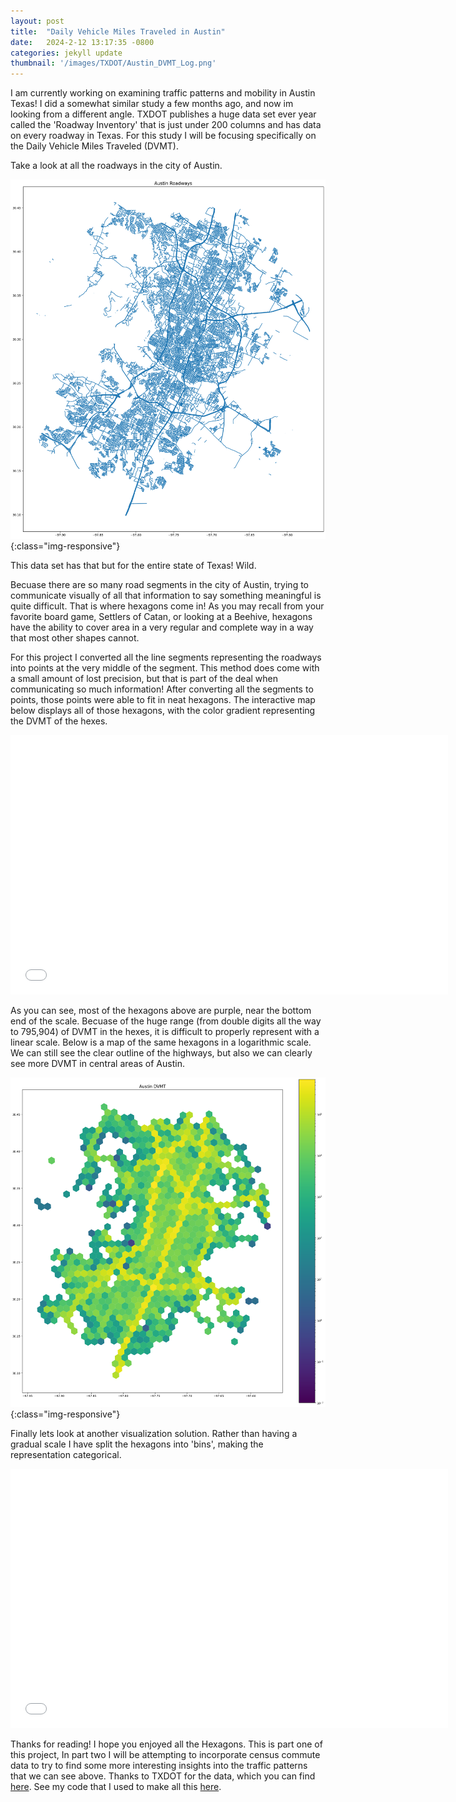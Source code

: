 ```yaml
---
layout: post
title:  "Daily Vehicle Miles Traveled in Austin"
date:   2024-2-12 13:17:35 -0800
categories: jekyll update
thumbnail: '/images/TXDOT/Austin_DVMT_Log.png'
---
```


I am currently working on examining traffic patterns and mobility in Austin Texas! I did a somewhat similar study a few months ago, and now im looking from a different angle. TXDOT publishes a huge data set ever year called the 'Roadway Inventory' that is just under 200 columns and has data on every roadway in Texas. For this study I will be focusing specifically on the Daily Vehicle Miles Traveled (DVMT). 

Take a look at all the roadways in the city of Austin.

![All Roadways in Austin](/images/TXDOT/All_Austin_Shapes.png){:class="img-responsive"}

This data set has that but for the entire state of Texas! Wild. 

Becuase there are so many road segments in the city of Austin, trying to communicate visually of all that information to say something meaningful is quite difficult. That is where hexagons come in! As you may recall from your favorite board game, Settlers of Catan, or looking at a Beehive, hexagons have the ability to cover area in a very regular and complete way in a way that most other shapes cannot. 

For this project I converted all the line segments representing the roadways into points at the very middle of the segment. This method does come with a small amount of lost precision, but that is part of the deal when communicating so much information! After converting all the segments to points, those points were able to fit in neat hexagons. The interactive map below displays all of those hexagons, with the color gradient representing the DVMT of the hexes.


<div class="video-container">
    <iframe src="/images/TXDOT/DVMT_Interactive.html" height="415" width="700" allowfullscreen="" frameborder="0">
    </iframe>
</div>

As you can see, most of the hexagons above are purple, near the bottom end of the scale. Becuase of the huge range (from double digits all the way to 795,904) of DVMT in the hexes, it is difficult to properly represent with a linear scale. Below is a map of the same hexagons in a logarithmic scale. We can still see the clear outline of the highways, but also we can clearly see more DVMT in central areas of Austin. 

![DVMT Log Scale](/images/TXDOT/Austin_DVMT_Log.png){:class="img-responsive"}

Finally lets look at another visualization solution. Rather than having a gradual scale I have split the hexagons into 'bins', making the representation categorical.

<div class="video-container">
    <iframe src="/images/TXDOT/DVMT_Interactive_bins.html" height="415" width="700" allowfullscreen="" frameborder="0">
    </iframe>
</div>

Thanks for reading! I hope you enjoyed all the Hexagons. This is part one of this project, In part two I will be attempting to incorporate census commute data to try to find some more interesting insights into the traffic patterns that we can see above. Thanks to TXDOT for the data, which you can find [here](https://gis-txdot.opendata.arcgis.com/datasets/TXDOT::txdot-roadway-inventory/about). See my code that I used to make all this [here](https://github.com/amschechter/amschechter.github.io/blob/main/DataScience/Shape%20Projects/TXDOT_hexes.ipynb).

